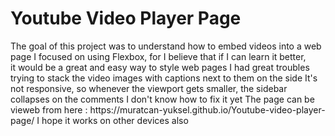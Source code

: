 <h1> Youtube Video Player Page </h1>  
The goal of this project was to understand how to embed videos into a web page  
I focused on using Flexbox, for I believe that if I can learn it better, <br>it would be a great and easy way to style web pages  
I had great troubles trying to stack the video images with captions next to them on the side  
It's not responsive, so whenever the viewport gets smaller, the sidebar collapses on the comments  
I don't know how to fix it yet
The page can be vieweb from here : https://muratcan-yuksel.github.io/Youtube-video-player-page/  
I hope it works on other devices also

